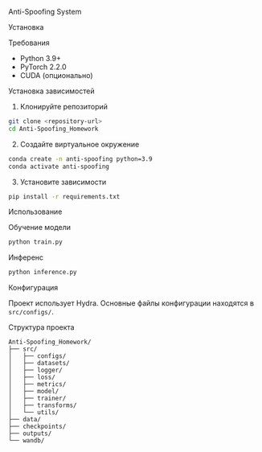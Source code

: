 Anti-Spoofing System

Установка

Требования
- Python 3.9+
- PyTorch 2.2.0
- CUDA (опционально)

Установка зависимостей

1. Клонируйте репозиторий
```bash
git clone <repository-url>
cd Anti-Spoofing_Homework
```

2. Создайте виртуальное окружение
```bash
conda create -n anti-spoofing python=3.9
conda activate anti-spoofing
```

3. Установите зависимости
```bash
pip install -r requirements.txt
```

Использование

Обучение модели
```bash
python train.py
```

Инференс
```bash
python inference.py
```

Конфигурация

Проект использует Hydra. Основные файлы конфигурации находятся в `src/configs/`.

Структура проекта

```
Anti-Spoofing_Homework/
├── src/
│   ├── configs/
│   ├── datasets/
│   ├── logger/
│   ├── loss/
│   ├── metrics/
│   ├── model/
│   ├── trainer/
│   ├── transforms/
│   └── utils/
├── data/
├── checkpoints/
├── outputs/
└── wandb/
```

